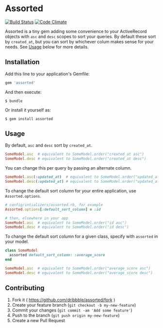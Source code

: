 # Assorted

[![Build Status](https://travis-ci.org/dribbble/assorted.svg)](https://travis-ci.org/dribbble/assorted)
[![Code Climate](https://codeclimate.com/github/dribbble/assorted/badges/gpa.svg)](https://codeclimate.com/github/dribbble/assorted)

Assorted is a tiny gem adding some convenience to your ActiveRecord objects with `asc` and `desc` scopes to sort your queries. By default these sort by `created_at`, but you can sort by whichever colum makes sense for your needs. See [Usage](#usage) below for more details.

## Installation

Add this line to your application's Gemfile:

```ruby
gem 'assorted'
```

And then execute:

    $ bundle

Or install it yourself as:

    $ gem install assorted

## Usage

By default, `asc` and `desc` sort by `created_at`.

```ruby
SomeModel.asc  # equivalent to SomeModel.order("created_at asc")
SomeModel.desc # equivalent to SomeModel.order("created_at desc")
```

You can change this per query by passing an alternate column.

```ruby
SomeModel.asc(:updated_at)  # equivalent to SomeModel.order("updated_at asc")
SomeModel.desc(:updated_at) # equivalent to SomeModel.order("updated_at desc")
```

To change the default sort column for your entire application, use `Assorted.options`.

```ruby
# config/intializers/assorted.rb, for example
Assorted.options[:default_sort_column] = :id

# then, elsewhere in your app
SomeModel.asc  # equivalent to SomeModel.order("id asc")
SomeModel.desc # equivalent to SomeModel.order("id desc")
```

To change the default sort column for a given class, specify with `assorted` in your model.

```ruby
class SomeModel
  assorted default_sort_column: :average_score
end

SomeModel.asc  # equivalent to SomeModel.order("average_score asc")
SomeModel.desc # equivalent to SomeModel.order("average_score desc")
```

## Contributing

1. Fork it ( https://github.com/dribbble/assorted/fork )
2. Create your feature branch (`git checkout -b my-new-feature`)
3. Commit your changes (`git commit -am 'Add some feature'`)
4. Push to the branch (`git push origin my-new-feature`)
5. Create a new Pull Request
